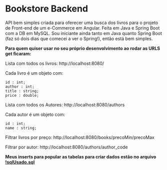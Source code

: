 # Bookstore Backend

API bem simples criada para oferecer uma busca dos livros para o projeto de Front-end de um e-Commerce em Angular. Feita
em Java e Spring Boot com a DB em MySQL. Sou iniciante ainda tanto em Java quanto Spring Boot (faz só dois dias que
comecei a ver o Spring!), então está bem simples.

**Para quem quiser usar no seu próprio desenvolvimento ao rodar as URLS get ficaram:**

Lista com todos os livros:
http://localhost:8080/

Cada livro é um objeto com:

```
id : int;
author : int;
title : string;
price : double;
```

Lista com todos os Autores:
http://localhost:8080/authors

Cada autor é um objeto com:
```
id : int;
name : string;
```

Filtrar livros por preço:
http://localhost:8080/books/precoMin/precoMax

Filtrar por autor:
http://localhost:8080/authors/author_code

**Meus inserts para popular as tabelas para criar dados estão no arquivo [!sqlUsado.sql](../sqlUsado.sql)**





